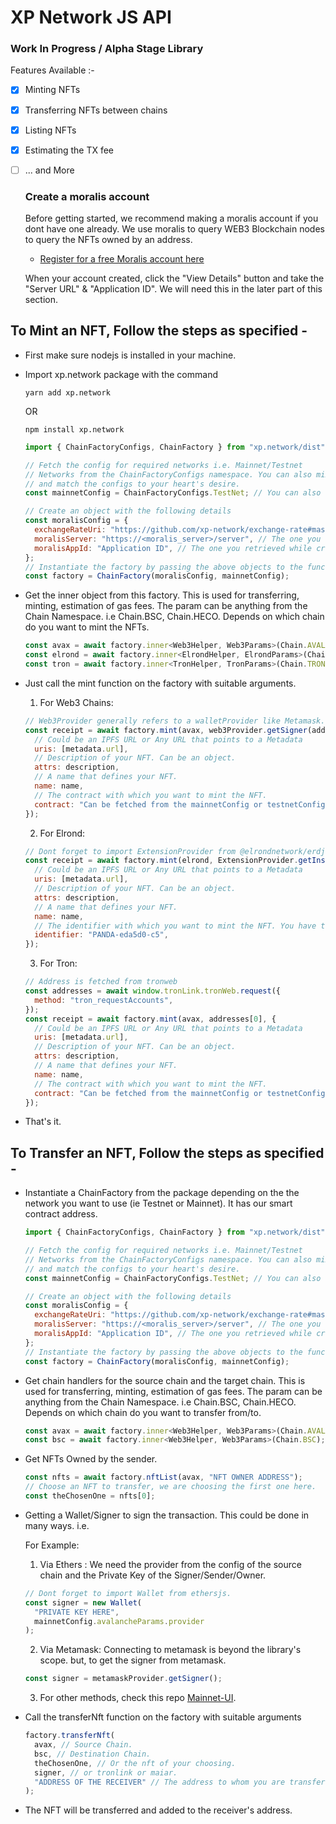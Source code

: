 # XP Network JS API

### Work In Progress / Alpha Stage Library

Features Available :-

- [x] Minting NFTs
- [x] Transferring NFTs between chains
- [x] Listing NFTs
- [x] Estimating the TX fee
- [ ] ... and More

  ### Create a moralis account

  Before getting started, we recommend making a moralis account if you dont have one already. We use moralis to query WEB3 Blockchain nodes to query the NFTs owned by an address.

  - [Register for a free Moralis account here](https://admin.moralis.io/register)

  When your account created, click the "View Details" button and take the "Server URL" & "Application ID". We will need this in the later part of this section.

## To Mint an NFT, Follow the steps as specified -

- First make sure nodejs is installed in your machine.

- Import xp.network package with the command

  ```
  yarn add xp.network
  ```

  OR

  ```
  npm install xp.network
  ```

  ```javascript
  import { ChainFactoryConfigs, ChainFactory } from "xp.network/dist";

  // Fetch the config for required networks i.e. Mainnet/Testnet
  // Networks from the ChainFactoryConfigs namespace. You can also mix
  // and match the configs to your heart's desire.
  const mainnetConfig = ChainFactoryConfigs.TestNet; // You can also call the ChainFactoryConfigs.MainNet

  // Create an object with the following details
  const moralisConfig = {
    exchangeRateUri: "https://github.com/xp-network/exchange-rate#master-dist", // Check our exchange-rate repository for this.
    moralisServer: "https://<moralis_server>/server", // The one you retrieved while creating a moralis account.
    moralisAppId: "Application ID", // The one you retrieved while creating a moralis account.
  };
  // Instantiate the factory by passing the above objects to the function call.
  const factory = ChainFactory(moralisConfig, mainnetConfig);
  ```

- Get the inner object from this factory. This is used for transferring, minting, estimation of gas fees. The param can be anything from the Chain Namespace. i.e Chain.BSC, Chain.HECO. Depends on which chain do you want to mint the NFTs.

  ```javascript
  const avax = await factory.inner<Web3Helper, Web3Params>(Chain.AVALANCHE);
  const elrond = await factory.inner<ElrondHelper, ElrondParams>(Chain.ELROND);
  const tron = await factory.inner<TronHelper, TronParams>(Chain.TRON);
  ```

- Just call the mint function on the factory with suitable arguments.

  1. For Web3 Chains:

  ```javascript
  // Web3Provider generally refers to a walletProvider like Metamask.
  const receipt = await factory.mint(avax, web3Provider.getSigner(address), {
    // Could be an IPFS URL or Any URL that points to a Metadata
    uris: [metadata.url],
    // Description of your NFT. Can be an object.
    attrs: description,
    // A name that defines your NFT.
    name: name,
    // The contract with which you want to mint the NFT.
    contract: "Can be fetched from the mainnetConfig or testnetConfig",
  });
  ```

  2. For Elrond:

  ```javascript
  // Dont forget to import ExtensionProvider from @elrondnetwork/erdjs library.
  const receipt = await factory.mint(elrond, ExtensionProvider.getInstance(), {
    // Could be an IPFS URL or Any URL that points to a Metadata
    uris: [metadata.url],
    // Description of your NFT. Can be an object.
    attrs: description,
    // A name that defines your NFT.
    name: name,
    // The identifier with which you want to mint the NFT. You have to own this identifier. i.e.
    identifier: "PANDA-eda5d0-c5",
  });
  ```

  3.  For Tron:

  ```javascript
  // Address is fetched from tronweb
  const addresses = await window.tronLink.tronWeb.request({
    method: "tron_requestAccounts",
  });
  const receipt = await factory.mint(avax, addresses[0], {
    // Could be an IPFS URL or Any URL that points to a Metadata
    uris: [metadata.url],
    // Description of your NFT. Can be an object.
    attrs: description,
    // A name that defines your NFT.
    name: name,
    // The contract with which you want to mint the NFT.
    contract: "Can be fetched from the mainnetConfig or testnetConfig",
  });
  ```

- That's it.

## To Transfer an NFT, Follow the steps as specified -

- Instantiate a ChainFactory from the package depending on the the network you want to use (ie Testnet or Mainnet). It has our smart contract address.

  ```javascript
  import { ChainFactoryConfigs, ChainFactory } from "xp.network/dist";

  // Fetch the config for required networks i.e. Mainnet/Testnet
  // Networks from the ChainFactoryConfigs namespace. You can also mix
  // and match the configs to your heart's desire.
  const mainnetConfig = ChainFactoryConfigs.TestNet; // You can also call the ChainFactoryConfigs.MainNet

  // Create an object with the following details
  const moralisConfig = {
    exchangeRateUri: "https://github.com/xp-network/exchange-rate#master-dist", // Check our exchange-rate repository for this.
    moralisServer: "https://<moralis_server>/server", // The one you retrieved while creating a moralis account.
    moralisAppId: "Application ID", // The one you retrieved while creating a moralis account.
  };
  // Instantiate the factory by passing the above objects to the function call.
  const factory = ChainFactory(moralisConfig, mainnetConfig);
  ```

- Get chain handlers for the source chain and the target chain. This is used for transferring, minting, estimation of gas fees. The param can be anything from the Chain Namespace. i.e Chain.BSC, Chain.HECO. Depends on which chain do you want to transfer from/to.

  ```javascript
  const avax = await factory.inner<Web3Helper, Web3Params>(Chain.AVALANCHE);
  const bsc = await factory.inner<Web3Helper, Web3Params>(Chain.BSC);
  ```

- Get NFTs Owned by the sender.

  ```javascript
  const nfts = await factory.nftList(avax, "NFT OWNER ADDRESS");
  // Choose an NFT to transfer, we are choosing the first one here.
  const theChosenOne = nfts[0];
  ```

- Getting a Wallet/Signer to sign the transaction. This could be done in many ways. i.e.

  For Example:

  1. Via Ethers : We need the provider from the config of the source chain and the Private Key of the Signer/Sender/Owner.

  ```javascript
  // Dont forget to import Wallet from ethersjs.
  const signer = new Wallet(
    "PRIVATE KEY HERE",
    mainnetConfig.avalancheParams.provider
  );
  ```

  2. Via Metamask: Connecting to metamask is beyond the library's scope. but, to get the signer from metamask.

  ```javascript
  const signer = metamaskProvider.getSigner();
  ```

  3. For other methods, check this repo [Mainnet-UI](https://github.com/xp-network/mainnet-bridge-ui).

- Call the transferNft function on the factory with suitable arguments

  ```javascript
  factory.transferNft(
    avax, // Source Chain.
    bsc, // Destination Chain.
    theChosenOne, // Or the nft of your choosing.
    signer, // or tronlink or maiar.
    "ADDRESS OF THE RECEIVER" // The address to whom you are transferring the NFT to.
  );
  ```

- The NFT will be transferred and added to the receiver's address.
